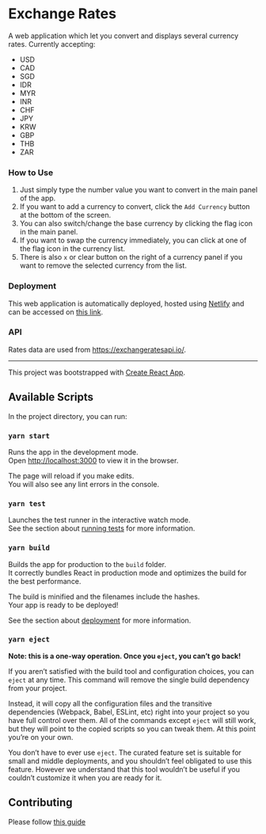 # Exchange Rates

A web application which let you convert and displays several currency rates. Currently accepting:
- USD
- CAD
- SGD
- IDR
- MYR
- INR
- CHF
- JPY
- KRW
- GBP
- THB
- ZAR

### How to Use

1. Just simply type the number value you want to convert in the main panel of the app. 
2. If you want to add a currency to convert, click the `Add Currency` button at the bottom of the screen.
3. You can also switch/change the base currency by clicking the flag icon in the main panel.
4. If you want to swap the currency immediately, you can click at one of the flag icon in the currency list.
5. There is also `x` or clear button on the right of a currency panel if you want to remove the selected currency from the list.

### Deployment

This web application is automatically deployed, hosted using [Netlify](https://netlify.com) and can be accessed on [this link](https://exchange-rate.netlify.com/).

### API

Rates data are used from https://exchangeratesapi.io/.

---

This project was bootstrapped with [Create React App](https://github.com/facebook/create-react-app).

## Available Scripts

In the project directory, you can run:

### `yarn start`

Runs the app in the development mode.<br />
Open [http://localhost:3000](http://localhost:3000) to view it in the browser.

The page will reload if you make edits.<br />
You will also see any lint errors in the console.

### `yarn test`

Launches the test runner in the interactive watch mode.<br />
See the section about [running tests](https://facebook.github.io/create-react-app/docs/running-tests) for more information.

### `yarn build`

Builds the app for production to the `build` folder.<br />
It correctly bundles React in production mode and optimizes the build for the best performance.

The build is minified and the filenames include the hashes.<br />
Your app is ready to be deployed!

See the section about [deployment](https://facebook.github.io/create-react-app/docs/deployment) for more information.

### `yarn eject`

**Note: this is a one-way operation. Once you `eject`, you can’t go back!**

If you aren’t satisfied with the build tool and configuration choices, you can `eject` at any time. This command will remove the single build dependency from your project.

Instead, it will copy all the configuration files and the transitive dependencies (Webpack, Babel, ESLint, etc) right into your project so you have full control over them. All of the commands except `eject` will still work, but they will point to the copied scripts so you can tweak them. At this point you’re on your own.

You don’t have to ever use `eject`. The curated feature set is suitable for small and middle deployments, and you shouldn’t feel obligated to use this feature. However we understand that this tool wouldn’t be useful if you couldn’t customize it when you are ready for it.

## Contributing
Please follow [this guide](https://github.com/riandy-dimas/exchange-rates/blob/master/CONTRIBUTING.md)
